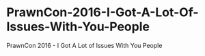 # PrawnCon-2016-I-Got-A-Lot-Of-Issues-With-You-People
PrawnCon 2016 - I Got A Lot of Issues With You People
